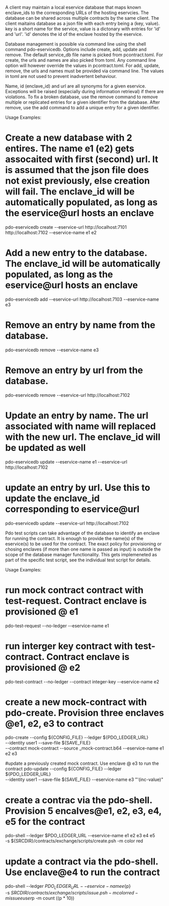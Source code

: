 <!---
Licensed under Creative Commons Attribution 4.0 International License
https://creativecommons.org/licenses/by/4.0/
--->

A client may maintain a local eservice database that maps known enclave_ids to the corresponding URLs of the hosting eservcies. The database
can be shared across multiple contracts by the same client. The client maitains database as a json file with each entry being a (key, value). key is a short name for the service, value is a dictonary with entries for 'id' and 'url'. 'id' denotes the id of the enclave hosted by the eservice.

Database management is possible via command line using the shell command pdo-eservicedb. Options include create, add, update and remove. The default service_db file name is picked from pcontract.toml. For create, the urls and names are also picked from toml. Any command line option will however override the values in pcontract.toml. For add, update, remove, the urls and names must be provided via command line. The values in toml are not used to prevent inadvertent behaviour.

Name, id (enclave_id) and url are all synonyms for a given eservice. Exceptions will be raised (especially during information retrieval) if there are violations. To fix a broken database, use the remove command to remove multiple or replicated entries for a given identifier from the database. After remove, use the add command to add a unique entry for a given identifier.

Usage Examples:

# Create a new database with 2 entires. The name e1 (e2) gets assocaited with first (second) url. It is assumed that the json file does not exist previously, else creation will fail. The enclave_id will be automatically populated, as long as the eservice@url hosts an enclave
pdo-eservicedb create --eservice-url http://localhost:7101 http://localhost:7102 --eservice-name e1 e2

# Add a new entry to the database. The enclave_id will be automatically populated, as long as the eservice@url hosts an enclave
pdo-eservicedb add --eservice-url http://localhost:7103 --eservice-name e3

# Remove an entry by name from the database.
pdo-eservicedb remove  --eservice-name e3

# Remove an entry by url from the database.
pdo-eservicedb remove   --eservice-url http://localhost:7102

# Update an entry by name. The url associated with name will replaced with the new url. The enclave_id will be updated as well
pdo-eservicedb update --eservice-name e1 --eservice-url http://localhost:7102

# update an entry by url. Use this to update the enclave_id corresponding to eservice@url
pdo-eservicedb update  --eservice-url http://localhost:7102

Pdo test scripts can take advantage of the database to identify an enclave for running the contract. It is enough to provide the name(s) of the eservice(s) to be used for the contract. The exact policy for provisioning or chosing enclaves (if more than one name is passed as input) is outside the scope of the database manager functionality. This gets implemeneted as part of the specific test script, see the individual test script for details.

Usage Examples:

# run mock contract contract with test-request. Contract enclave is provisioned @ e1
pdo-test-request --no-ledger  --eservice-name e1

# run interger key contract with test-contract. Contract enclave is provisioned @ e2
pdo-test-contract --no-ledger --contract integer-key --eservice-name e2

# create a new mock-contract with pdo-create. Provision three enclaves @e1, e2, e3 to contract
pdo-create --config ${CONFIG_FILE} --ledger ${PDO_LEDGER_URL} \
     --identity user1 --save-file ${SAVE_FILE} \
    --contract mock-contract --source _mock-contract.b64 --eservice-name e1 e2 e3

#update a previously created mock contract. Use enclave @ e3 to run the contract
pdo-update --config ${CONFIG_FILE} --ledger ${PDO_LEDGER_URL} \
                       --identity user1 --save-file ${SAVE_FILE}
                       --eservice-name e3   "'(inc-value)"

# create a contrac via the pdo-shell. Provision 5 encalves@e1, e2, e3, e4, e5 for the contract
pdo-shell --ledger $PDO_LEDGER_URL --eservice-name e1 e2 e3 e4 e5  \
    -s ${SRCDIR}/contracts/exchange/scripts/create.psh -m color red

# update a contract via the pdo-shell. Use enclave@e4 to run the contract
pdo-shell --ledger $PDO_LEDGER_URL --eservice-name e${p}  \
    -s ${SRCDIR}/contracts/exchange/scripts/issue.psh -m color red -m issuee user$p -m count $(($p * 10))
